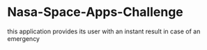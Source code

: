 # Nasa-Space-Apps-Challenge
this application provides its user with an instant result in case of an emergency

